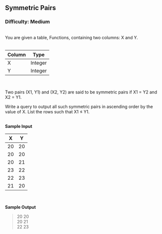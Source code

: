 ## Symmetric Pairs

### Difficulty: Medium

<br>You are given a table, Functions, containing two columns: X and Y.
<br><br>

| Column | Type   |  
|--------|--------|  
| X      | Integer|  
| Y      | Integer |  
<br>

Two pairs (X1, Y1) and (X2, Y2) are said to be symmetric pairs if X1 = Y2 and X2 = Y1.

Write a query to output all such symmetric pairs in ascending order by the value of X. List the rows such that X1 ≤ Y1.

<br>**Sample Input**<br>

| X | Y   |
|---|-----|
| 20 | 20 |
| 20 | 20 |
| 20 | 21 |
| 23 | 22 |
| 22 | 23 |
| 21 | 20 |
<br>

**Sample Output**

>20 20<br>
20 21<br>
22 23